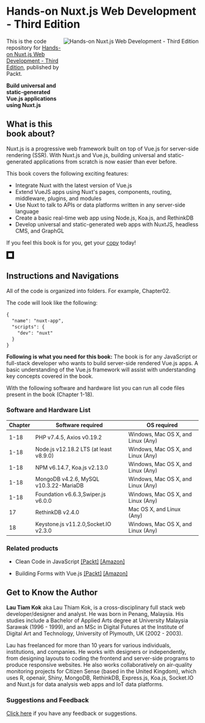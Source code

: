 # Hands-on Nuxt.js Web Development - Third Edition

<a href="https://www.packtpub.com/web-development/learn-nuxt-js?utm_source=github&utm_medium=repository&utm_campaign=9781789952698"><img src="https://www.packtpub.com/media/catalog/product/cache/4cdce5a811acc0d2926d7f857dceb83b/9/7/9781789952698-original_408.jpeg" alt="Hands-on Nuxt.js Web Development - Third Edition" height="256px" align="right"></a>

This is the code repository for [Hands-on Nuxt.js Web Development - Third Edition](https://www.packtpub.com/web-development/learn-nuxt-js?utm_source=github&utm_medium=repository&utm_campaign=9781789952698), published by Packt.

**Build universal and static-generated Vue.js applications using Nuxt.js**

## What is this book about?
Nuxt.js is a progressive web framework built on top of Vue.js for server-side rendering (SSR). With Nuxt.js and Vue.js, building universal and static-generated applications from scratch is now easier than ever before.

This book covers the following exciting features: 
* Integrate Nuxt with the latest version of Vue.js
* Extend VueJS apps using Nuxt's pages, components, routing, middleware, plugins, and modules
* Use Nuxt to talk to APIs or data platforms written in any server-side language
* Create a basic real-time web app using Node.js, Koa.js, and RethinkDB
* Develop universal and static-generated web apps with NuxtJS, headless CMS, and GraphGL

If you feel this book is for you, get your [copy](https://www.amazon.com/dp/1789952697) today!

<a href="https://www.packtpub.com/?utm_source=github&utm_medium=banner&utm_campaign=GitHubBanner"><img src="https://raw.githubusercontent.com/PacktPublishing/GitHub/master/GitHub.png" 
alt="https://www.packtpub.com/" border="5" /></a>


## Instructions and Navigations
All of the code is organized into folders. For example, Chapter02.

The code will look like the following:
```
{
  "name": "nuxt-app",
  "scripts": {
    "dev": "nuxt"
  }
}
```

**Following is what you need for this book:**
The book is for any JavaScript or full-stack developer who wants to build server-side rendered Vue.js apps. A basic understanding of the Vue.js framework will assist with understanding key concepts covered in the book.

With the following software and hardware list you can run all code files present in the book (Chapter 1-18).

### Software and Hardware List

| Chapter  | Software required                      | OS required                        |
| -------- | -------------------------------------- | -----------------------------------|
| 1-18     | PHP v7.4.5, Axios v0.19.2              | Windows, Mac OS X, and Linux (Any) |
| 1-18     | Node.js v12.18.2 LTS (at least v8.9.0) | Windows, Mac OS X, and Linux (Any) |
| 1-18     | NPM v6.14.7, Koa.js v2.13.0            | Windows, Mac OS X, and Linux (Any) |
| 1-18     | MongoDB v4.2.6, MySQL v10.3.22-MariaDB | Windows, Mac OS X, and Linux (Any) |
| 1-18     | Foundation v6.6.3,Swiper.js v6.0.0     | Windows, Mac OS X, and Linux (Any) |
| 17       | RethinkDB v2.4.0                       | Mac OS X, and Linux (Any)          |
| 18       | Keystone.js v11.2.0,Socket.IO v2.3.0   | Windows, Mac OS X, and Linux (Any) |


### Related products <Other books you may enjoy>
* Clean Code in JavaScript [[Packt]](https://www.packtpub.com/web-development/clean-code-in-javascript?utm_source=github&utm_medium=repository&utm_campaign=9781789957648) [[Amazon]](https://www.amazon.com/dp/1789957648)

* Building Forms with Vue.js [[Packt]](https://www.packtpub.com/business-other/building-forms-with-vue-js?utm_source=github&utm_medium=repository&utm_campaign=9781839213335) [[Amazon]](https://www.amazon.com/dp/1839213337)

## Get to Know the Author
**Lau Tiam Kok**
aka Lau Thiam Kok, is a cross-disciplinary full stack web developer/designer and analyst. He was born in Penang, Malaysia. His studies include a Bachelor of Applied Arts degree at University Malaysia Sarawak (1996 - 1999), and an MSc in Digital Futures at the Institute of Digital Art and Technology, University of Plymouth, UK (2002 - 2003).

Lau has freelanced for more than 10 years for various individuals, institutions, and companies. He works with designers or independently, from designing layouts to coding the frontend and server-side programs to produce responsive websites. He also works collaboratively on air-quality monitoring projects for Citizen Sense (based in the United Kingdom), which uses R, openair, Shiny, MongoDB, RethinkDB, Express.js, Koa.js, Socket.IO and Nuxt.js for data analysis web apps and IoT data platforms.

### Suggestions and Feedback
[Click here](https://docs.google.com/forms/d/e/1FAIpQLSdy7dATC6QmEL81FIUuymZ0Wy9vH1jHkvpY57OiMeKGqib_Ow/viewform) if you have any feedback or suggestions.
